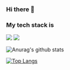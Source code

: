 ### Hi there 👋
### My tech stack is
<img src="https://img.shields.io/badge/Go-00ADD8?style=flat-square&logo=Go&logoColor=white"/></a> 
<img src="https://img.shields.io/badge/JavaScript-F7DF1E?style=flat-square&logo=javascript&logoColor=white"/></a>

![Anurag's github stats](https://github-readme-stats.vercel.app/api?username=whdgus906&count_private=true&show_icons=true&theme=tokyonight&hide=stars)

[![Top Langs](https://github-readme-stats.vercel.app/api/top-langs/?username=whdgus906&theme=tokyonight)](https://github.com/anuraghazra/github-readme-stats)

<!--
**whdgus906/whdgus906** is a ✨ _special_ ✨ repository because its `README.md` (this file) appears on your GitHub profile.

Here are some ideas to get you started:

- 🔭 I’m currently working on ...
- 🌱 I’m currently learning ...
- 👯 I’m looking to collaborate on ...
- 🤔 I’m looking for help with ...
- 💬 Ask me about ...
- 📫 How to reach me: ...
- 😄 Pronouns: ...
- ⚡ Fun fact: ...
-->

